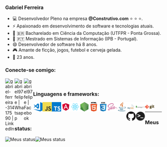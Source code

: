 ### Gabriel Ferreira
- :computer: Desenvolvedor Pleno na empresa **@Construtivo.com** :star: :star: :star:.
- ⚡ Apaixonado em desenvolvimento de software e tecnologias atuais.
- :book: :brazil: Bacharelado em Ciência da Computação (UTFPR - Ponta Grossa).
- :book: :portugal: Mestrado em Sistemas de Informação (IPB - Portugal).
- 😄 Desenvolvedor de software há 8 anos.
- :video_game: Amante de ficção, jogos, futebol e cerveja gelada.
- :walking: 23 anos.


### Conecte-se comigo:

[<img align="left" alt="gabriel-ferreira-31417590 | LinkedIn" width="30px" src="https://cdn.jsdelivr.net/npm/simple-icons@v3/icons/linkedin.svg" />][linkedin]
[<img align="left" alt="gabriel97felipe | Whatsapp" width="30px" src="https://cdn.jsdelivr.net/npm/simple-icons@v3/icons/whatsapp.svg" />][whatsapp]
[<img align="left" alt="gabriel97felipe | Facebook" width="30px" src="https://cdn.jsdelivr.net/npm/simple-icons@v3/icons/facebook.svg" />][facebook]
<br>


### Linguagens e frameworks:

<img align="left" alt="Visual Studio Code" width="30px" src="https://raw.githubusercontent.com/github/explore/80688e429a7d4ef2fca1e82350fe8e3517d3494d/topics/visual-studio-code/visual-studio-code.png" />
<img align="left" alt="JavaScript" width="30px" src="https://raw.githubusercontent.com/github/explore/80688e429a7d4ef2fca1e82350fe8e3517d3494d/topics/javascript/javascript.png" />
<img align="left" alt="JavaScript" width="30px" src="https://raw.githubusercontent.com/github/explore/80688e429a7d4ef2fca1e82350fe8e3517d3494d/topics/typescript/typescript.png" />
<img align="left" alt="Node.js" width="30px" src="https://raw.githubusercontent.com/github/explore/80688e429a7d4ef2fca1e82350fe8e3517d3494d/topics/angular/angular.png" />
<img align="left" alt="React" width="30px" src="https://raw.githubusercontent.com/github/explore/80688e429a7d4ef2fca1e82350fe8e3517d3494d/topics/react/react.png" />
<img align="left" alt="Node.js" width="30px" src="https://raw.githubusercontent.com/github/explore/80688e429a7d4ef2fca1e82350fe8e3517d3494d/topics/nodejs/nodejs.png" />
<img align="left" alt="HTML5" width="30px" src="https://raw.githubusercontent.com/github/explore/80688e429a7d4ef2fca1e82350fe8e3517d3494d/topics/html/html.png" />
<img align="left" alt="CSS3" width="30px" src="https://raw.githubusercontent.com/github/explore/80688e429a7d4ef2fca1e82350fe8e3517d3494d/topics/css/css.png" />
<img align="left" alt="Sass" width="30px" src="https://raw.githubusercontent.com/github/explore/80688e429a7d4ef2fca1e82350fe8e3517d3494d/topics/sass/sass.png" />
<img align="left" alt="JavaScript" width="30px" src="https://raw.githubusercontent.com/github/explore/80688e429a7d4ef2fca1e82350fe8e3517d3494d/topics/java/java.png" />
<img align="left" alt="MySQL" width="30px" src="https://raw.githubusercontent.com/github/explore/80688e429a7d4ef2fca1e82350fe8e3517d3494d/topics/mysql/mysql.png" />
<img align="left" alt="MongoDB" width="30px" src="https://raw.githubusercontent.com/github/explore/80688e429a7d4ef2fca1e82350fe8e3517d3494d/topics/mongodb/mongodb.png" />
<img align="left" alt="Git" width="30px" src="https://raw.githubusercontent.com/github/explore/80688e429a7d4ef2fca1e82350fe8e3517d3494d/topics/git/git.png" />
<img align="left" alt="GitHub" width="30px" src="https://raw.githubusercontent.com/github/explore/78df643247d429f6cc873026c0622819ad797942/topics/github/github.png" />
<img align="left" alt="HTML5" width="30px" src="https://raw.githubusercontent.com/github/explore/80688e429a7d4ef2fca1e82350fe8e3517d3494d/topics/terminal/terminal.png" />
<br>


---
### Meus status:

<img align="left" alt="Meus status" src="https://github-readme-stats.vercel.app/api/top-langs/?username=gabriel97felipe&layout=compact" />
<img align="left" alt="Meus status" src="https://github-readme-stats.vercel.app/api?username=gabriel97felipe&show_icons=true&hide_border=true&count_private=true&hide=issues&include_all_commits=true" />




[instagram]: https://instagram.com/gabrielfnf_
[linkedin]: https://www.linkedin.com/in/gabriel-ferreira-31417590/
[facebook]: https://www.facebook.com/gabriel97felipe/
[whatsapp]: https://api.whatsapp.com/send?phone=5515981879090&text=Olá!%20Te%20achei%20pelo%20Github!

<!--
**gabriel97felipe/gabriel97felipe** is a ✨ _special_ ✨ repository because its `README.md` (this file) appears on your GitHub profile.

Here are some ideas to get you started:
-->
